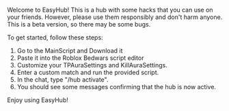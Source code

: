 Welcome to EasyHub!
This is a hub with some hacks that you can use on your friends. However, please use them responsibly and don't harm anyone. This is a beta version, so there may be some bugs.

To get started, follow these steps:
1. Go to the MainScript and Download it
2. Paste it into the Roblox Bedwars script editor
3. Customize your TPAuraSettings and KillAuraSettings. 
4. Enter a custom match and run the provided script.
5. In the chat, type "/hub activate".
6. You should see some messages confirming that the hub is now active.

Enjoy using EasyHub!
